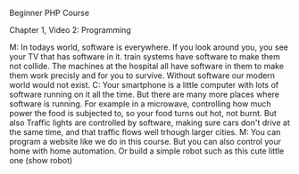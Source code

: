 Beginner PHP Course

Chapter 1, Video 2: Programming

M: In todays world, software is everywhere. If you look around you, you see your TV that has software in it. train systems have software to make them not collide. The machines at the hospital all have software in them to make them work precisly and for you to survive. Without software our modern world would not exist.
C: Your smartphone is a little computer with lots of software running on it all the time. But there are many more places where software is running. For example in a microwave, controlling how much power the food is subjected to, so your food turns out hot, not burnt. But also Traffic lights are controlled by software, making sure cars don't drive at the same time, and that traffic flows well trhough larger cities.
M: You can program a website like we do in this course. But you can also control your home with home automation. Or build a simple robot such as this cute little one (show robot)
